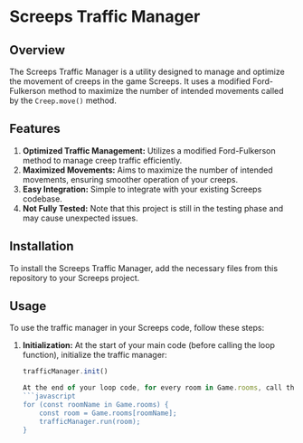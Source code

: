 # Screeps Traffic Manager

## Overview
The Screeps Traffic Manager is a utility designed to manage and optimize the movement of creeps in the game Screeps. It uses a modified Ford-Fulkerson method to maximize the number of intended movements called by the `Creep.move()` method.

## Features
1. **Optimized Traffic Management:** Utilizes a modified Ford-Fulkerson method to manage creep traffic efficiently.
2. **Maximized Movements:** Aims to maximize the number of intended movements, ensuring smoother operation of your creeps.
3. **Easy Integration:** Simple to integrate with your existing Screeps codebase.
4. **Not Fully Tested:** Note that this project is still in the testing phase and may cause unexpected issues.

## Installation
To install the Screeps Traffic Manager, add the necessary files from this repository to your Screeps project.

## Usage
To use the traffic manager in your Screeps code, follow these steps:

1. **Initialization:**
   At the start of your main code (before calling the loop function), initialize the traffic manager:
   ```javascript
   trafficManager.init()

   At the end of your loop code, for every room in Game.rooms, call the traffic manager's run method:
   ```javascript
   for (const roomName in Game.rooms) {
       const room = Game.rooms[roomName];
       trafficManager.run(room);
   }
